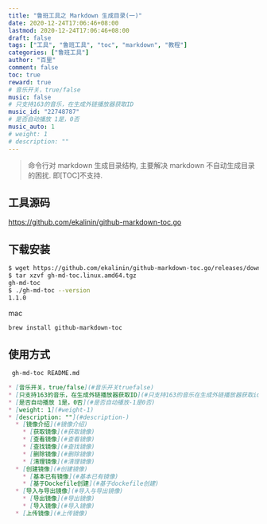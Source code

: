 ```yaml
---
title: "鲁班工具之 Markdown 生成目录(一)"
date: 2020-12-24T17:06:46+08:00
lastmod: 2020-12-24T17:06:46+08:00
draft: false
tags: ["工具", "鲁班工具", "toc", "markdown", "教程"]
categories: ["鲁班工具"]
author: "百里"
comment: false
toc: true
reward: true
# 音乐开关，true/false
music: false
# 只支持163的音乐，在生成外链播放器获取ID
music_id: "22748787"
# 是否自动播放 1是，0否
music_auto: 1
# weight: 1
# description: ""
---
```


> 命令行对 markdown 生成目录结构, 主要解决 markdown 不自动生成目录的困扰. 即[TOC]不支持.



## 工具源码

https://github.com/ekalinin/github-markdown-toc.go

## 下载安装

```sh
$ wget https://github.com/ekalinin/github-markdown-toc.go/releases/download/1.1.0/gh-md-toc.linux.amd64.tgz
$ tar xzvf gh-md-toc.linux.amd64.tgz
gh-md-toc
$ ./gh-md-toc --version
1.1.0
```

mac 

```sh
brew install github-markdown-toc
```

## 使用方式

```sh
 gh-md-toc README.md
```

```markdown
* [音乐开关，true/false](#音乐开关truefalse)
* [只支持163的音乐，在生成外链播放器获取ID](#只支持163的音乐在生成外链播放器获取id)
* [是否自动播放 1是，0否](#是否自动播放-1是0否)
* [weight: 1](#weight-1)
* [description: ""](#description-)
  * [镜像介绍](#镜像介绍)
    * [获取镜像](#获取镜像)
    * [查看镜像](#查看镜像)
    * [查找镜像](#查找镜像)
    * [删除镜像](#删除镜像)
    * [清理镜像](#清理镜像)
  * [创建镜像](#创建镜像)
    * [基本已有镜像](#基本已有镜像)
    * [基于Dockefile创建](#基于dockefile创建)
  * [导入与导出镜像](#导入与导出镜像)
    * [导出镜像](#导出镜像)
    * [导入镜像](#导入镜像)
  * [上传镜像](#上传镜像)
```

